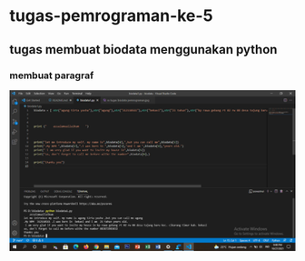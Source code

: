 # tugas-pemrograman-ke-5
## tugas membuat biodata menggunakan python 


### membuat paragraf
![gambar1](tugas1/hasil.jpg)


